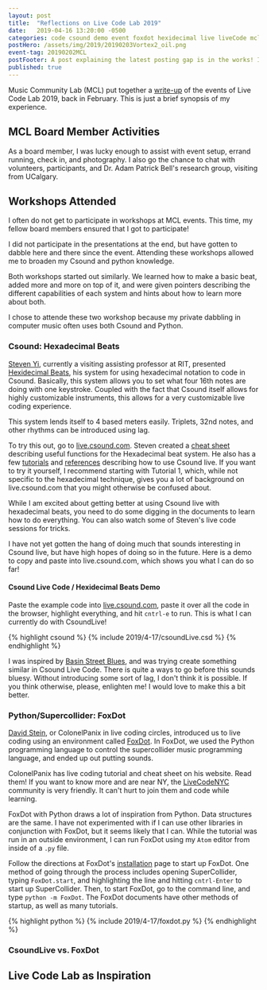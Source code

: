 ```yaml
---
layout: post
title:  "Reflections on Live Code Lab 2019"
date:   2019-04-16 13:20:00 -0500
categories: code csound demo event foxdot hexidecimal live liveCode mcl music python supercollider
postHero: /assets/img/2019/20190203Vortex2_oil.png
event-tag: 20190202MCL
postFooter: A post explaining the latest posting gap is in the works! It has been quite some time since I last posted, and posts I meant to post, like this brief writeup about Live Code Lab, were delayed.
published: true
---
```

Music Community Lab (MCL) put together a
[write-up](http://monthlymusichackathon.org/post/183904707222/live-code-lab-recap-resources)
of the events of Live Code Lab 2019, back in February.
This is just a brief synopsis of my experience.

## MCL Board Member Activities
As a board member, I was lucky enough to assist with event setup, errand running, check in, and photography.
I also go the chance to chat with volunteers, participants, and Dr. Adam Patrick Bell's research group, visiting from UCalgary.

## Workshops Attended
I often do not get to participate in workshops at MCL events.
This time, my fellow board members ensured that I got to participate!

I did not participate in the presentations at the end,
but have gotten to dabble here and there since the event.
Attending these workshops allowed me to broaden my Csound and python knowledge.

Both workshops started out similarly. We learned how to make a basic beat, added more and more on top of it, and were given pointers describing the different capabilities of each system and hints about how to learn more about both.

I chose to attende these two workshop because my private dabbling in computer music
often uses both Csound and Python.

### Csound: Hexadecimal Beats
[Steven Yi](https://kunstmusik.com), currently a visiting assisting professor at RIT, presented [Hexidecimal Beats](https://github.com/kunstmusik/csound-live-code/blob/master/doc/hexadecimal_beats.md), his system for using hexadecimal notation to code in Csound. Basically, this system allows you to set what four 16th notes are doing with one keystroke. Coupled with the fact that Csound itself allows for highly customizable instruments, this allows for a very customizable live coding experience.

This system lends itself to 4 based meters easily.
Triplets, 32nd notes, and other rhythms can be introduced using lag.

To try this out, go to [live.csound.com](https://live.csound.com).
Steven created a [cheat sheet](https://github.com/kunstmusik/csound-live-code/blob/master/doc/cheatsheet.md) describing useful functions for the Hexadecimal beat system.
He also has a few [tutorials](https://github.com/kunstmusik/csound-live-code/tree/master/doc) and [references](https://github.com/kunstmusik/csound-live-code/blob/master/doc/reference.md) describing how to use Csound live.
If you want to try it yourself, I recommend starting with Tutorial 1,
which, while not specific to the hexadecimal technique,
gives you a lot of background on live.csound.com that you might otherwise be confused about.

While I am excited about getting better at using Csound live with hexadecimal beats,
you need to do some digging in the documents to learn how to do everything.
You can also watch some of Steven's live code sessions for tricks.

I have not yet gotten the hang of doing much that sounds interesting in Csound live,
but have high hopes of doing so in the future. Here is a demo to copy and paste into live.csound.com, which shows you what I can do so far!

#### Csound Live Code / Hexidecimal Beats Demo
Paste the example code into [live.csound.com](https://live.csound.com), paste it over all the code in the browser, highlight everything, and hit `cntrl-e` to run. This is what I can currently do with CsoundLive!

{% highlight csound %}
{% include 2019/4-17/csoundLive.csd %}
{% endhighlight %}

I was inspired by [Basin Street Blues](https://www.youtube.com/watch?v=M0nMHBFZc_E), and was trying create something similar in Csound Live Code. There is quite a ways to go before this sounds bluesy. Without introducing some sort of lag, I don't think it is possible. If you think otherwise, please, enlighten me! I would love to make this a bit better.

### Python/Supercollider: FoxDot
[David Stein](http://colonelpanix.com), or ColonelPanix in live coding circles,
introduced us to live coding using an environment called [FoxDot](http://foxdot.org).
In FoxDot, we used the Python programming language to control the supercollider music programming language, and ended up out putting sounds.

ColonelPanix has  live coding tutorial and cheat sheet on his website.
Read them!
If you want to know more and are near NY,
the [LiveCodeNYC](http://livecode.nyc) community is very friendly.
It can't hurt to join them and code while learning.

FoxDot with Python draws a lot of inspiration from Python. Data structures are the same.
I have not experimented with if I can use other libraries in conjunction with FoxDot,
but it seems likely that I can.
While the tutorial was run in an outside environment,
I can run FoxDot using my `Atom` editor from inside of a `.py` file.

Follow the directions at FoxDot's [installation](http://foxdot.org/installation/)
page to start up FoxDot. One method of going through the process includes opening SuperCollider, typing `FoxDot.start`, and highlighting the line and hitting `cntrl-Enter` to start up SuperCollider. Then, to start FoxDot, go to the command line, and type `python -m FoxDot`. The FoxDot documents have other methods of startup, as well as many tutorials.



{% highlight python %}
{% include 2019/4-17/foxdot.py %}
{% endhighlight %}

### CsoundLive vs. FoxDot

## Live Code Lab as Inspiration
